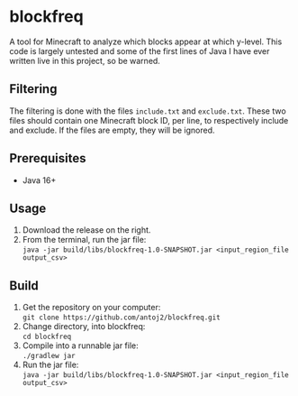 # blockfreq
A tool for Minecraft to analyze which blocks appear at which y-level. 
This code is largely untested and some of the first lines of Java I have ever written live in this project, so be warned.

## Filtering
The filtering is done with the files `include.txt` and `exclude.txt`. These two files should contain one Minecraft block ID, per line, to respectively include and exclude. If the files are empty, they will be ignored.

## Prerequisites
* Java 16+

## Usage
1. Download the release on the right.
2. From the terminal, run the jar file: \
   `java -jar build/libs/blockfreq-1.0-SNAPSHOT.jar <input_region_file output_csv>`

## Build
1. Get the repository on your computer: \
`git clone https://github.com/antoj2/blockfreq.git` 
2. Change directory, into blockfreq: \
`cd blockfreq` 
3. Compile into a runnable jar file: \
`./gradlew jar`
4. Run the jar file: \
`java -jar build/libs/blockfreq-1.0-SNAPSHOT.jar <input_region_file output_csv>`